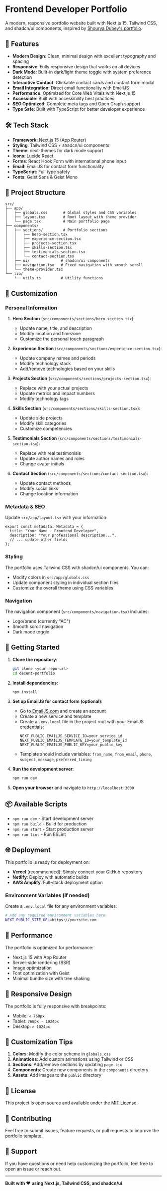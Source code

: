# Frontend Developer Portfolio

A modern, responsive portfolio website built with Next.js 15, Tailwind CSS, and shadcn/ui components, inspired by [Shourya Dubey's portfolio](https://www.shouryadubey.com/).

## 🚀 Features

- **Modern Design**: Clean, minimal design with excellent typography and spacing
- **Responsive**: Fully responsive design that works on all devices
- **Dark Mode**: Built-in dark/light theme toggle with system preference detection
- **Interactive Contact**: Clickable contact cards and contact form modal
- **Email Integration**: Direct email functionality with EmailJS
- **Performance**: Optimized for Core Web Vitals with Next.js 15
- **Accessible**: Built with accessibility best practices
- **SEO Optimized**: Complete meta tags and Open Graph support
- **Type Safe**: Built with TypeScript for better developer experience

## 🛠️ Tech Stack

- **Framework**: Next.js 15 (App Router)
- **Styling**: Tailwind CSS + shadcn/ui components
- **Theme**: next-themes for dark mode support
- **Icons**: Lucide React
- **Forms**: React Hook Form with international phone input
- **Email**: EmailJS for contact form functionality
- **TypeScript**: Full type safety
- **Fonts**: Geist Sans & Geist Mono

## 📁 Project Structure

```
src/
├── app/
│   ├── globals.css       # Global styles and CSS variables
│   ├── layout.tsx        # Root layout with theme provider
│   └── page.tsx          # Main portfolio page
├── components/
│   ├── sections/         # Portfolio sections
│   │   ├── hero-section.tsx
│   │   ├── experience-section.tsx
│   │   ├── projects-section.tsx
│   │   ├── skills-section.tsx
│   │   ├── testimonials-section.tsx
│   │   └── contact-section.tsx
│   ├── ui/              # shadcn/ui components
│   ├── navigation.tsx   # Fixed navigation with smooth scroll
│   └── theme-provider.tsx
└── lib/
    └── utils.ts         # Utility functions
```

## 🎨 Customization

### Personal Information

1. **Hero Section** (`src/components/sections/hero-section.tsx`):

   - Update name, title, and description
   - Modify location and timezone
   - Customize the personal touch paragraph

2. **Experience Section** (`src/components/sections/experience-section.tsx`):

   - Update company names and periods
   - Modify technology stack
   - Add/remove technologies based on your skills

3. **Projects Section** (`src/components/sections/projects-section.tsx`):

   - Replace with your actual projects
   - Update metrics and impact numbers
   - Modify technology tags

4. **Skills Section** (`src/components/sections/skills-section.tsx`):

   - Update side projects
   - Modify skill categories
   - Customize competencies

5. **Testimonials Section** (`src/components/sections/testimonials-section.tsx`):

   - Replace with real testimonials
   - Update author names and roles
   - Change avatar initials

6. **Contact Section** (`src/components/sections/contact-section.tsx`):
   - Update contact methods
   - Modify social links
   - Change location information

### Metadata & SEO

Update `src/app/layout.tsx` with your information:

```tsx
export const metadata: Metadata = {
  title: "Your Name - Frontend Developer",
  description: "Your professional description...",
  // ... update other fields
};
```

### Styling

The portfolio uses Tailwind CSS with shadcn/ui components. You can:

- Modify colors in `src/app/globals.css`
- Update component styling in individual section files
- Customize the overall theme using CSS variables

### Navigation

The navigation component (`src/components/navigation.tsx`) includes:

- Logo/brand (currently "AC")
- Smooth scroll navigation
- Dark mode toggle

## 🚀 Getting Started

1. **Clone the repository**:

   ```bash
   git clone <your-repo-url>
   cd decent-portfolio
   ```

2. **Install dependencies**:

   ```bash
   npm install
   ```

3. **Set up EmailJS for contact form (optional)**:

   - Go to [EmailJS.com](https://www.emailjs.com/) and create an account
   - Create a new service and template
   - Create a `.env.local` file in the project root with your EmailJS credentials:
     ```env
     NEXT_PUBLIC_EMAILJS_SERVICE_ID=your_service_id
     NEXT_PUBLIC_EMAILJS_TEMPLATE_ID=your_template_id
     NEXT_PUBLIC_EMAILJS_PUBLIC_KEY=your_public_key
     ```
   - Template should include variables: `from_name`, `from_email`, `phone`, `subject`, `message`, `preferred_timing`

4. **Run the development server**:

   ```bash
   npm run dev
   ```

5. **Open your browser** and navigate to `http://localhost:3000`

## 📦 Available Scripts

- `npm run dev` - Start development server
- `npm run build` - Build for production
- `npm run start` - Start production server
- `npm run lint` - Run ESLint

## 🌐 Deployment

This portfolio is ready for deployment on:

- **Vercel** (recommended): Simply connect your GitHub repository
- **Netlify**: Deploy with automatic builds
- **AWS Amplify**: Full-stack deployment option

### Environment Variables (if needed)

Create a `.env.local` file for any environment variables:

```bash
# Add any required environment variables here
NEXT_PUBLIC_SITE_URL=https://yoursite.com
```

## 🎯 Performance

The portfolio is optimized for performance:

- Next.js 15 with App Router
- Server-side rendering (SSR)
- Image optimization
- Font optimization with Geist
- Minimal bundle size with tree shaking

## 📱 Responsive Design

The portfolio is fully responsive with breakpoints:

- Mobile: `< 768px`
- Tablet: `768px - 1024px`
- Desktop: `> 1024px`

## 🔧 Customization Tips

1. **Colors**: Modify the color scheme in `globals.css`
2. **Animations**: Add custom animations using Tailwind or CSS
3. **Sections**: Add/remove sections by updating `page.tsx`
4. **Components**: Create new components in the `components` directory
5. **Assets**: Add images to the `public` directory

## 📄 License

This project is open source and available under the [MIT License](LICENSE).

## 🤝 Contributing

Feel free to submit issues, feature requests, or pull requests to improve the portfolio template.

## 💬 Support

If you have questions or need help customizing the portfolio, feel free to open an issue or reach out.

---

**Built with ❤️ using Next.js, Tailwind CSS, and shadcn/ui**
